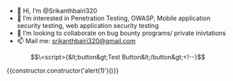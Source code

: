 - 👋 Hi, I’m @Srikanthbairi320
- 👀 I’m interested in Penetration Testing, OWASP, Mobile application security testing, web application security testing
- 💞️ I’m looking to collaborate on bug bounty programs/ private inivtations
- 📫 Mail me: srikanthbairi320@gmail.com




$$\<script>{&lt;button&gt;Test Button&lt;/button&gt;<!--}$$

{{constructor.constructor('alert(1)')()}}

